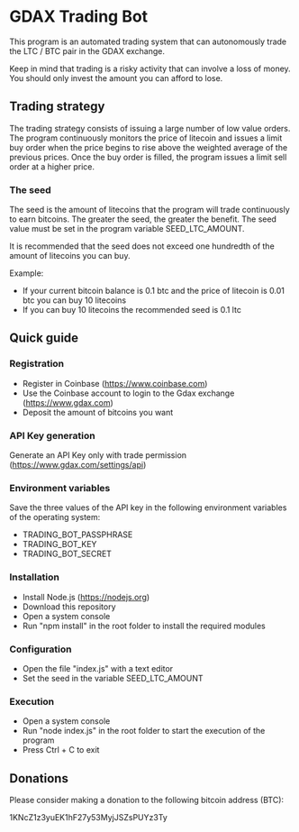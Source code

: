 # GDAX Trading Bot

This program is an automated trading system that can autonomously trade the LTC / BTC pair in the GDAX exchange. 

Keep in mind that trading is a risky activity that can involve a loss of money. You should only invest the amount you can afford to lose.

## Trading strategy

The trading strategy consists of issuing a large number of low value orders. The program continuously monitors the price of litecoin and issues a limit buy order when the price begins to rise above the weighted average of the previous prices. Once the buy order is filled, the program issues a limit sell order at a higher price.

### The seed

The seed is the amount of litecoins that the program will trade continuously to earn bitcoins. The greater the seed, the greater the benefit. The seed value must be set in the program variable SEED_LTC_AMOUNT.

It is recommended that the seed does not exceed one hundredth of the amount of litecoins you can buy.

Example:

- If your current bitcoin balance is 0.1 btc and the price of litecoin is 0.01 btc you can buy 10 litecoins
- If you can buy 10 litecoins the recommended seed is 0.1 ltc

## Quick guide

### Registration

- Register in Coinbase (https://www.coinbase.com)
- Use the Coinbase account to login to the Gdax exchange (https://www.gdax.com)
- Deposit the amount of bitcoins you want

### API Key generation

Generate an API Key only with trade permission (https://www.gdax.com/settings/api)

### Environment variables

Save the three values of the API key in the following environment variables of the operating system:

- TRADING_BOT_PASSPHRASE
- TRADING_BOT_KEY
- TRADING_BOT_SECRET

### Installation

- Install Node.js (https://nodejs.org)
- Download this repository
- Open a system console
- Run "npm install" in the root folder to install the required modules

### Configuration

- Open the file "index.js" with a text editor
- Set the seed in the variable SEED_LTC_AMOUNT

### Execution

- Open a system console
- Run "node index.js" in the root folder to start the execution of the program
- Press Ctrl + C to exit 

## Donations

Please consider making a donation to the following bitcoin address (BTC):

1KNcZ1z3yuEK1hF27y53MyjJSZsPUYz3Ty
